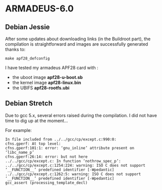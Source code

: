 # ARMADEUS-6.0

## Debian Jessie

After some updates about downloading links (in the Buildroot part), the
compilation is straightforward and images are successfully generated thanks to:

    make apf28_defconfig

I have tested my armadeus APF28 card with :

  * the uboot image **apf28-u-boot.sb**
  * the kernel image **apf28-linux.bin**
  * the UBIFS **apf28-rootfs.ubi**

## Debian Stretch

Due to gcc 5.x, several errors raised during the compilation. I did not have
time to dig up at the moment...

For example:

    In file included from ../../gcc/cp/except.c:990:0:
    cfns.gperf: At top level:
    cfns.gperf:101:1: error: ‘gnu_inline’ attribute present on ‘libc_name_p’
    cfns.gperf:26:14: error: but not here
    ../../gcc/cp/except.c: In function ‘nothrow_spec_p’:
    ../../gcc/cp/except.c:1254:224: warning: ISO C does not support ‘__FUNCTION__’ predefined identifier [-Wpedantic]
    ../../gcc/cp/except.c:1262:5: warning: ISO C does not support ‘__FUNCTION__’ predefined identifier [-Wpedantic]
    gcc_assert (processing_template_decl)
